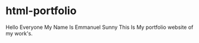 # html-portfolio
Hello Everyone My Name Is Emmanuel Sunny This Is My portfolio website of my work's.
